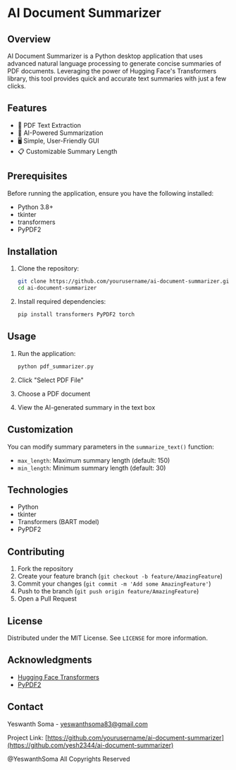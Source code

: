 # AI Document Summarizer

## Overview

AI Document Summarizer is a Python desktop application that uses advanced natural language processing to generate concise summaries of PDF documents. Leveraging the power of Hugging Face's Transformers library, this tool provides quick and accurate text summaries with just a few clicks.

## Features

- 📄 PDF Text Extraction
- 🤖 AI-Powered Summarization
- 🖥️ Simple, User-Friendly GUI
- 📋 Customizable Summary Length

## Prerequisites

Before running the application, ensure you have the following installed:

- Python 3.8+
- tkinter
- transformers
- PyPDF2

## Installation

1. Clone the repository:
   ```bash
   git clone https://github.com/yourusername/ai-document-summarizer.git
   cd ai-document-summarizer
   ```

2. Install required dependencies:
   ```bash
   pip install transformers PyPDF2 torch
   ```

## Usage

1. Run the application:
   ```bash
   python pdf_summarizer.py
   ```

2. Click "Select PDF File"
3. Choose a PDF document
4. View the AI-generated summary in the text box

## Customization

You can modify summary parameters in the `summarize_text()` function:
- `max_length`: Maximum summary length (default: 150)
- `min_length`: Minimum summary length (default: 30)

## Technologies

- Python
- tkinter
- Transformers (BART model)
- PyPDF2

## Contributing

1. Fork the repository
2. Create your feature branch (`git checkout -b feature/AmazingFeature`)
3. Commit your changes (`git commit -m 'Add some AmazingFeature'`)
4. Push to the branch (`git push origin feature/AmazingFeature`)
5. Open a Pull Request

## License

Distributed under the MIT License. See `LICENSE` for more information.

## Acknowledgments

- [Hugging Face Transformers](https://github.com/huggingface/transformers)
- [PyPDF2](https://github.com/py-pdf/PyPDF2)

## Contact

Yeswanth Soma - yeswanthsoma83@gmail.com

Project Link: [https://github.com/yourusername/ai-document-summarizer](https://github.com/yesh2344/ai-document-summarizer)

@YeswanthSoma All Copyrights Reserved
